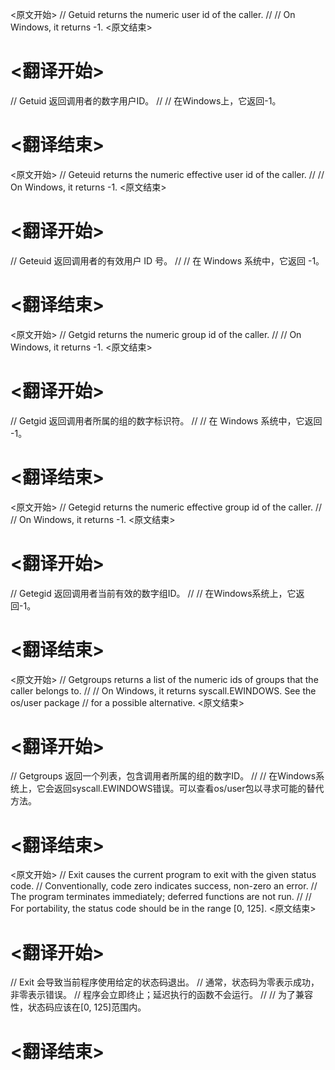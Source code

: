 
<原文开始>
// Getuid returns the numeric user id of the caller.
//
// On Windows, it returns -1.
<原文结束>

# <翻译开始>
// Getuid 返回调用者的数字用户ID。
//
// 在Windows上，它返回-1。
# <翻译结束>


<原文开始>
// Geteuid returns the numeric effective user id of the caller.
//
// On Windows, it returns -1.
<原文结束>

# <翻译开始>
// Geteuid 返回调用者的有效用户 ID 号。
// 
// 在 Windows 系统中，它返回 -1。
# <翻译结束>


<原文开始>
// Getgid returns the numeric group id of the caller.
//
// On Windows, it returns -1.
<原文结束>

# <翻译开始>
// Getgid 返回调用者所属的组的数字标识符。
//
// 在 Windows 系统中，它返回 -1。
# <翻译结束>


<原文开始>
// Getegid returns the numeric effective group id of the caller.
//
// On Windows, it returns -1.
<原文结束>

# <翻译开始>
// Getegid 返回调用者当前有效的数字组ID。
//
// 在Windows系统上，它返回-1。
# <翻译结束>


<原文开始>
// Getgroups returns a list of the numeric ids of groups that the caller belongs to.
//
// On Windows, it returns syscall.EWINDOWS. See the os/user package
// for a possible alternative.
<原文结束>

# <翻译开始>
// Getgroups 返回一个列表，包含调用者所属的组的数字ID。
//
// 在Windows系统上，它会返回syscall.EWINDOWS错误。可以查看os/user包以寻求可能的替代方法。
# <翻译结束>


<原文开始>
// Exit causes the current program to exit with the given status code.
// Conventionally, code zero indicates success, non-zero an error.
// The program terminates immediately; deferred functions are not run.
//
// For portability, the status code should be in the range [0, 125].
<原文结束>

# <翻译开始>
// Exit 会导致当前程序使用给定的状态码退出。
// 通常，状态码为零表示成功，非零表示错误。
// 程序会立即终止；延迟执行的函数不会运行。
// 
// 为了兼容性，状态码应该在[0, 125]范围内。
# <翻译结束>

